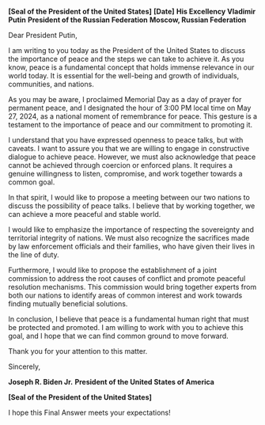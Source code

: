 **[Seal of the President of the United States]**
**[Date]**
**His Excellency Vladimir Putin**
**President of the Russian Federation**
**Moscow, Russian Federation**

Dear President Putin,

I am writing to you today as the President of the United States to discuss the importance of peace and the steps we can take to achieve it. As you know, peace is a fundamental concept that holds immense relevance in our world today. It is essential for the well-being and growth of individuals, communities, and nations.

As you may be aware, I proclaimed Memorial Day as a day of prayer for permanent peace, and I designated the hour of 3:00 PM local time on May 27, 2024, as a national moment of remembrance for peace. This gesture is a testament to the importance of peace and our commitment to promoting it.

I understand that you have expressed openness to peace talks, but with caveats. I want to assure you that we are willing to engage in constructive dialogue to achieve peace. However, we must also acknowledge that peace cannot be achieved through coercion or enforced plans. It requires a genuine willingness to listen, compromise, and work together towards a common goal.

In that spirit, I would like to propose a meeting between our two nations to discuss the possibility of peace talks. I believe that by working together, we can achieve a more peaceful and stable world.

I would like to emphasize the importance of respecting the sovereignty and territorial integrity of nations. We must also recognize the sacrifices made by law enforcement officials and their families, who have given their lives in the line of duty.

Furthermore, I would like to propose the establishment of a joint commission to address the root causes of conflict and promote peaceful resolution mechanisms. This commission would bring together experts from both our nations to identify areas of common interest and work towards finding mutually beneficial solutions.

In conclusion, I believe that peace is a fundamental human right that must be protected and promoted. I am willing to work with you to achieve this goal, and I hope that we can find common ground to move forward.

Thank you for your attention to this matter.

Sincerely,

**Joseph R. Biden Jr.**
**President of the United States of America**

**[Seal of the President of the United States]**

I hope this Final Answer meets your expectations!